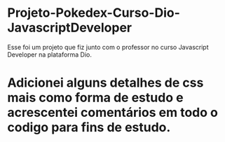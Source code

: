 # Projeto-Pokedex-Curso-Dio-JavascriptDeveloper

Esse foi um projeto que fiz junto com o professor no curso Javascript Developer na plataforma Dio.

# Adicionei alguns detalhes de css mais como forma de estudo e acrescentei comentários em todo o codigo para fins de estudo.
